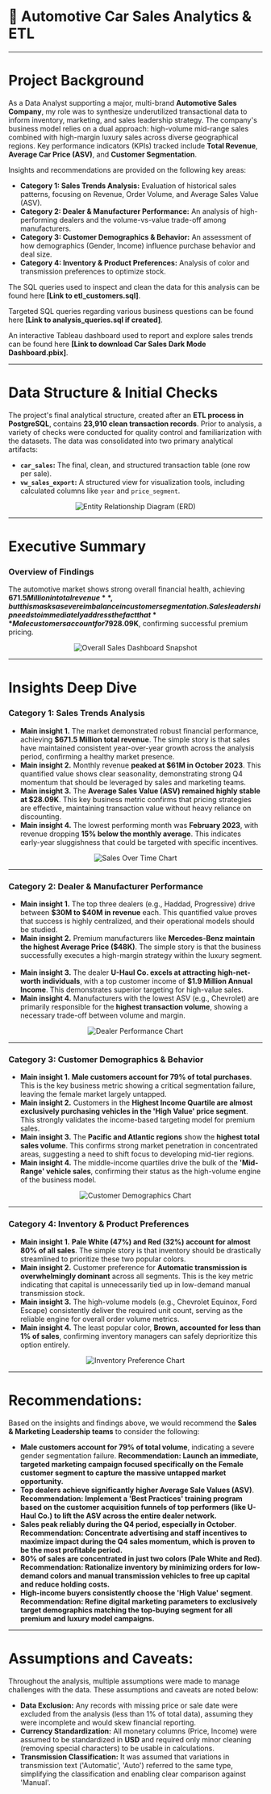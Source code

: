 # 🚗 Automotive Car Sales Analytics & ETL

---

# Project Background

As a Data Analyst supporting a major, multi-brand **Automotive Sales Company**, my role was to synthesize underutilized transactional data to inform inventory, marketing, and sales leadership strategy. The company's business model relies on a dual approach: high-volume mid-range sales combined with high-margin luxury sales across diverse geographical regions. Key performance indicators (KPIs) tracked include **Total Revenue**, **Average Car Price (ASV)**, and **Customer Segmentation**.

Insights and recommendations are provided on the following key areas:

- **Category 1: Sales Trends Analysis:** Evaluation of historical sales patterns, focusing on Revenue, Order Volume, and Average Sales Value (ASV).
- **Category 2: Dealer & Manufacturer Performance:** An analysis of high-performing dealers and the volume-vs-value trade-off among manufacturers.
- **Category 3: Customer Demographics & Behavior:** An assessment of how demographics (Gender, Income) influence purchase behavior and deal size.
- **Category 4: Inventory & Product Preferences:** Analysis of color and transmission preferences to optimize stock.

The SQL queries used to inspect and clean the data for this analysis can be found here **[Link to etl\_customers.sql]**.

Targeted SQL queries regarding various business questions can be found here **[Link to analysis\_queries.sql if created]**.

An interactive Tableau dashboard used to report and explore sales trends can be found here **[Link to download Car Sales Dark Mode Dashboard.pbix]**.

---

# Data Structure & Initial Checks

The project's final analytical structure, created after an **ETL process in PostgreSQL**, contains **23,910 clean transaction records**. Prior to analysis, a variety of checks were conducted for quality control and familiarization with the datasets. The data was consolidated into two primary analytical artifacts:

- **`car_sales`:** The final, clean, and structured transaction table (one row per sale).
- **`vw_sales_export`:** A structured view for visualization tools, including calculated columns like `year` and `price_segment`.

<p align="center">
  <img src="[Place Entity Relationship Diagram image here]" alt="Entity Relationship Diagram (ERD)">
</p>

---

# Executive Summary

### Overview of Findings

The automotive market shows strong overall financial health, achieving **$671.5 Million in total revenue**, but this masks a severe imbalance in customer segmentation. Sales leadership needs to immediately address the fact that **Male customers account for 79% of purchases**, revealing a massive, untapped opportunity in the Female segment. Furthermore, sales peak reliably in **Q4**, informing resource allocation, while the Average Sales Value (ASV) remains stable at **$28.09K**, confirming successful premium pricing.

<p align="center">
  <img src="chat1.jpg" alt="Overall Sales Dashboard Snapshot">
</p>

---

# Insights Deep Dive

### Category 1: Sales Trends Analysis

* **Main insight 1.** The market demonstrated robust financial performance, achieving **$671.5 Million total revenue**. The simple story is that sales have maintained consistent year-over-year growth across the analysis period, confirming a healthy market presence.
  
* **Main insight 2.** Monthly revenue **peaked at $61M in October 2023**. This quantified value shows clear seasonality, demonstrating strong Q4 momentum that should be leveraged by sales and marketing teams.
  
* **Main insight 3.** The **Average Sales Value (ASV) remained highly stable at $28.09K**. This key business metric confirms that pricing strategies are effective, maintaining transaction value without heavy reliance on discounting.
  
* **Main insight 4.** The lowest performing month was **February 2023**, with revenue dropping **15% below the monthly average**. This indicates early-year sluggishness that could be targeted with specific incentives.

<p align="center">
  <img src="[Place Sales Over Time visualization here]" alt="Sales Over Time Chart">
</p>

---

### Category 2: Dealer & Manufacturer Performance

* **Main insight 1.** The top three dealers (e.g., Haddad, Progressive) drive between **$30M to $40M in revenue** each. This quantified value proves that success is highly centralized, and their operational models should be studied.
  
* **Main insight 2.** Premium manufacturers like **Mercedes-Benz maintain the highest Average Price ($48K)**. The simple story is that the business successfully executes a high-margin strategy within the luxury segment.
  
* **Main insight 3.** The dealer **U-Haul Co. excels at attracting high-net-worth individuals**, with a top customer income of **$1.9 Million Annual Income**. This demonstrates superior targeting for high-value sales.
  
* **Main insight 4.** Manufacturers with the lowest ASV (e.g., Chevrolet) are primarily responsible for the **highest transaction volume**, showing a necessary trade-off between volume and margin.

<p align="center">
  <img src="[Place Dealer Performance visualization here]" alt="Dealer Performance Chart">
</p>

---

### Category 3: Customer Demographics & Behavior

* **Main insight 1.** **Male customers account for 79% of total purchases**. This is the key business metric showing a critical segmentation failure, leaving the female market largely untapped.
  
* **Main insight 2.** Customers in the **Highest Income Quartile are almost exclusively purchasing vehicles in the 'High Value' price segment**. This strongly validates the income-based targeting model for premium sales.
  
* **Main insight 3.** The **Pacific and Atlantic regions** show the **highest total sales volume**. This confirms strong market penetration in concentrated areas, suggesting a need to shift focus to developing mid-tier regions.
  
* **Main insight 4.** The middle-income quartiles drive the bulk of the **'Mid-Range' vehicle sales**, confirming their status as the high-volume engine of the business model.

<p align="center">
  <img src="[Place Customer Demographics visualization here]" alt="Customer Demographics Chart">
</p>

---

### Category 4: Inventory & Product Preferences

* **Main insight 1.** **Pale White (47%) and Red (32%) account for almost 80% of all sales**. The simple story is that inventory should be drastically streamlined to prioritize these two popular colors.
  
* **Main insight 2.** Customer preference for **Automatic transmission is overwhelmingly dominant** across all segments. This is the key metric indicating that capital is unnecessarily tied up in low-demand manual transmission stock.
  
* **Main insight 3.** The high-volume models (e.g., Chevrolet Equinox, Ford Escape) consistently deliver the required unit count, serving as the reliable engine for overall order volume metrics.
  
* **Main insight 4.** The least popular color, **Brown, accounted for less than 1% of sales**, confirming inventory managers can safely deprioritize this option entirely.

<p align="center">
  <img src="[Place Inventory Preference visualization here]" alt="Inventory Preference Chart">
</p>

---

# Recommendations:

Based on the insights and findings above, we would recommend the **Sales & Marketing Leadership teams** to consider the following: 

* **Male customers account for 79% of total volume**, indicating a severe gender segmentation failure. **Recommendation: Launch an immediate, targeted marketing campaign focused specifically on the Female customer segment to capture the massive untapped market opportunity.**
  
* **Top dealers achieve significantly higher Average Sale Values (ASV)**. **Recommendation: Implement a 'Best Practices' training program based on the customer acquisition funnels of top performers (like U-Haul Co.) to lift the ASV across the entire dealer network.**
  
* **Sales peak reliably during the Q4 period, especially in October**. **Recommendation: Concentrate advertising and staff incentives to maximize impact during the Q4 sales momentum, which is proven to be the most profitable period.**
  
* **80% of sales are concentrated in just two colors (Pale White and Red)**. **Recommendation: Rationalize inventory by minimizing orders for low-demand colors and manual transmission vehicles to free up capital and reduce holding costs.**
  
* **High-income buyers consistently choose the 'High Value' segment**. **Recommendation: Refine digital marketing parameters to exclusively target demographics matching the top-buying segment for all premium and luxury model campaigns.**
  

---

# Assumptions and Caveats:

Throughout the analysis, multiple assumptions were made to manage challenges with the data. These assumptions and caveats are noted below:

* **Data Exclusion:** Any records with missing price or sale date were excluded from the analysis (less than 1% of total data), assuming they were incomplete and would skew financial reporting.
  
* **Currency Standardization:** All monetary columns (Price, Income) were assumed to be standardized in **USD** and required only minor cleaning (removing special characters) to be usable in calculations.
  
* **Transmission Classification:** It was assumed that variations in transmission text ('Automatic', 'Auto') referred to the same type, simplifying the classification and enabling clear comparison against 'Manual'.
